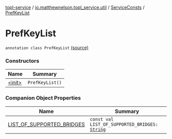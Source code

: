 [topl-service](../../../index.md) / [io.matthewnelson.topl_service.util](../../index.md) / [ServiceConsts](../index.md) / [PrefKeyList](./index.md)

# PrefKeyList

`annotation class PrefKeyList` [(source)](https://github.com/05nelsonm/TorOnionProxyLibrary-Android/blob/master/topl-service/src/main/java/io/matthewnelson/topl_service/util/ServiceConsts.kt#L233)

### Constructors

| Name | Summary |
|---|---|
| [&lt;init&gt;](-init-.md) | `PrefKeyList()` |

### Companion Object Properties

| Name | Summary |
|---|---|
| [LIST_OF_SUPPORTED_BRIDGES](-l-i-s-t_-o-f_-s-u-p-p-o-r-t-e-d_-b-r-i-d-g-e-s.md) | `const val LIST_OF_SUPPORTED_BRIDGES: `[`String`](https://kotlinlang.org/api/latest/jvm/stdlib/kotlin/-string/index.html) |
